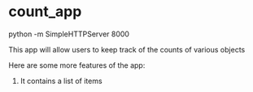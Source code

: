 count_app
=========
python -m SimpleHTTPServer 8000

This app will allow users to keep
track of the counts of various objects

Here are some more features of the app:
1. It contains a list of items
